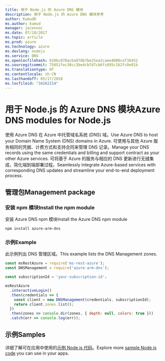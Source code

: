 ```yaml
---
title: 用于 Node.js 的 Azure DNS 模块
description: 用于 Node.js 的 Azure DNS 模块参考
author: KumudD
ms.author: kumud
manager: jeconnoc
ms.date: 07/18/2017
ms.topic: article
ms.prod: azure
ms.technology: azure
ms.devlang: nodejs
ms.service: DNS
ms.openlocfilehash: 610bc878acba978b7be25ea2caee4000cef3b452
ms.sourcegitcommit: 75051fec38cc3be4cb7d7cb6fc695c162fc0e91b
ms.translationtype: HT
ms.contentlocale: zh-CN
ms.lasthandoff: 05/17/2018
ms.locfileid: "34262214"
---
```

# <a name="azure-dns-modules-for-nodejs"></a><span data-ttu-id="5654a-103">用于 Node.js 的 Azure DNS 模块</span><span class="sxs-lookup"><span data-stu-id="5654a-103">Azure DNS modules for Node.js</span></span>

<span data-ttu-id="5654a-104">使用 Azure DNS 在 Azure 中托管域名系统 (DNS) 域。</span><span class="sxs-lookup"><span data-stu-id="5654a-104">Use Azure DNS to host your Domain Name System (DNS) domains in Azure.</span></span> <span data-ttu-id="5654a-105">可使用与其他 Azure 服务相同的凭据、计费方式和支持合同来管理 DNS 记录。</span><span class="sxs-lookup"><span data-stu-id="5654a-105">Manage your DNS records using the same credentials and billing and support contract as your other Azure services.</span></span> <span data-ttu-id="5654a-106">可将基于 Azure 的服务与相应的 DNS 更新进行无缝集成，简化端到端部署过程。</span><span class="sxs-lookup"><span data-stu-id="5654a-106">Seamlessly integrate Azure-based services with corresponding DNS updates and streamline your end-to-end deployment process.</span></span>

## <a name="management-package"></a><span data-ttu-id="5654a-107">管理包</span><span class="sxs-lookup"><span data-stu-id="5654a-107">Management package</span></span>

### <a name="install-the-npm-module"></a><span data-ttu-id="5654a-108">安装 npm 模块</span><span class="sxs-lookup"><span data-stu-id="5654a-108">Install the npm module</span></span>

<span data-ttu-id="5654a-109">安装 Azure DNS npm 模块</span><span class="sxs-lookup"><span data-stu-id="5654a-109">Install the Azure DNS npm module</span></span>

```bash
npm install azure-arm-dns
```

### <a name="example"></a><span data-ttu-id="5654a-110">示例</span><span class="sxs-lookup"><span data-stu-id="5654a-110">Example</span></span>

<span data-ttu-id="5654a-111">此示例列出 DNS 管理区域。</span><span class="sxs-lookup"><span data-stu-id="5654a-111">This example lists the DNS Management zones.</span></span>

```javascript
const msRestAzure = require('ms-rest-azure');
const DNSManagement = require('azure-arm-dns');

const subscriptionId = 'your-subscription-id';

msRestAzure
  .interactiveLogin()
  .then(credentials => {
    const client = new DNSManagement(credentials, subscriptionId);
    return client.zones.list();
  })
  .then(zones => console.dir(zones, { depth: null, colors: true }))
  .catch(err => console.log(err));
```

## <a name="samples"></a><span data-ttu-id="5654a-112">示例</span><span class="sxs-lookup"><span data-stu-id="5654a-112">Samples</span></span>

<span data-ttu-id="5654a-113">详细了解可在应用中使用的[示例 Node.js 代码](https://azure.microsoft.com/resources/samples/?platform=nodejs)。</span><span class="sxs-lookup"><span data-stu-id="5654a-113">Explore more [sample Node.js code](https://azure.microsoft.com/resources/samples/?platform=nodejs) you can use in your apps.</span></span>
